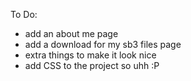 To Do:

- add an about me page
- add a download for my sb3 files page
- extra things to make it look nice
- add CSS to the project so uhh :P
